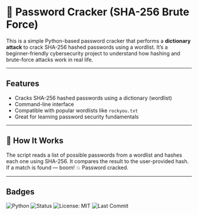 # 🔐 Password Cracker (SHA-256 Brute Force)

This is a simple Python-based password cracker that performs a **dictionary attack** to crack SHA-256 hashed passwords using a wordlist. It’s a beginner-friendly cybersecurity project to understand how hashing and brute-force attacks work in real life.

---
## Features

- Cracks SHA-256 hashed passwords using a dictionary (wordlist)
- Command-line interface
- Compatible with popular wordlists like `rockyou.txt`
- Great for learning password security fundamentals

---

## 🧠 How It Works

The script reads a list of possible passwords from a wordlist and hashes each one using SHA-256. It compares the result to the user-provided hash. If a match is found — boom! 💥 Password cracked.

---

## Badges
![Python](https://img.shields.io/badge/Language-Python-blue.svg)
![Status](https://img.shields.io/badge/Status-Focusing-brightgreen)
![License: MIT](https://img.shields.io/badge/License-MIT-yellow.svg)
![Last Commit](https://img.shields.io/github/last-commit/Rx-vi2002/password-cracker)
